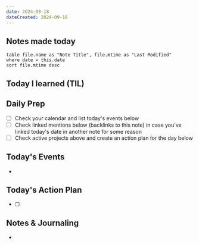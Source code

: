 ```yaml
---
date: 2024-09-18
dateCreated: 2024-09-18
---
```


## Notes made today
```dataview
table file.name as "Note Title", file.mtime as "Last Modified"
where date = this.date
sort file.mtime desc
```

## Today I learned (TIL)

## Daily Prep

* [ ] Check your calendar and list today's events below
* [ ] Check linked mentions below (backlinks to this note) in case you've linked today's date in another note for some reason
* [ ] Check active projects above and create an action plan for the day below

## Today's Events

* 

## Today's Action Plan

* [ ] 

## Notes & Journaling

*